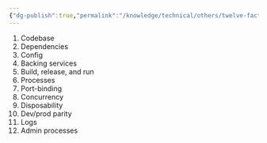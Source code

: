 ```yaml
---
{"dg-publish":true,"permalink":"/knowledge/technical/others/twelve-factor-app/","dgPassFrontmatter":true}
---
```


1. Codebase
2. Dependencies
3. Config
4. Backing services
5. Build, release, and run
6. Processes
7. Port-binding
8. Concurrency
9. Disposability
10. Dev/prod parity
11. Logs
12. Admin processes